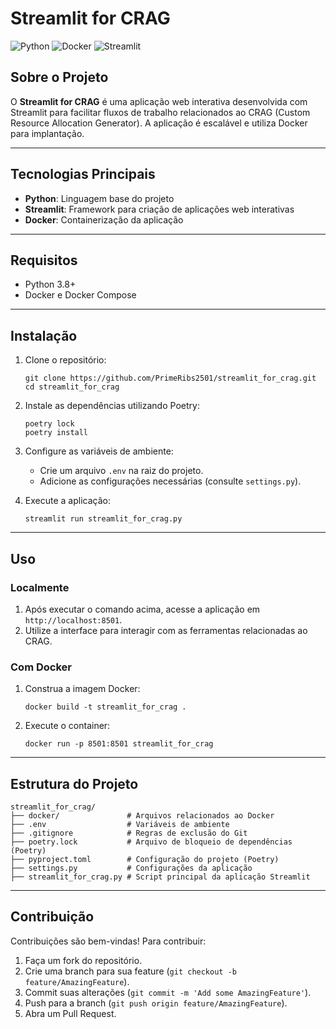 # Streamlit for CRAG

![Python](https://img.shields.io/badge/Python-3776AB?style=for-the-badge&logo=python&logoColor=white)
![Docker](https://img.shields.io/badge/Docker-2496ED?style=for-the-badge&logo=docker&logoColor=white)
![Streamlit](https://img.shields.io/badge/Streamlit-FF4B4B?style=for-the-badge&logo=streamlit&logoColor=white)

## Sobre o Projeto

O **Streamlit for CRAG** é uma aplicação web interativa desenvolvida com Streamlit para facilitar fluxos de trabalho relacionados ao CRAG (Custom Resource Allocation Generator). A aplicação é escalável e utiliza Docker para implantação.

---

## Tecnologias Principais

- **Python**: Linguagem base do projeto
- **Streamlit**: Framework para criação de aplicações web interativas
- **Docker**: Containerização da aplicação

---

## Requisitos

- Python 3.8+
- Docker e Docker Compose

---

## Instalação

1. Clone o repositório:
   ```
   git clone https://github.com/PrimeRibs2501/streamlit_for_crag.git
   cd streamlit_for_crag
   ```

2. Instale as dependências utilizando Poetry:
   ```
   poetry lock
   poetry install
   ```

3. Configure as variáveis de ambiente:
   - Crie um arquivo `.env` na raiz do projeto.
   - Adicione as configurações necessárias (consulte `settings.py`).

4. Execute a aplicação:
   ```
   streamlit run streamlit_for_crag.py
   ```

---

## Uso

### Localmente

1. Após executar o comando acima, acesse a aplicação em `http://localhost:8501`.
2. Utilize a interface para interagir com as ferramentas relacionadas ao CRAG.

### Com Docker

1. Construa a imagem Docker:
   ```
   docker build -t streamlit_for_crag .
   ```

2. Execute o container:
   ```
   docker run -p 8501:8501 streamlit_for_crag
   ```

---

## Estrutura do Projeto

```
streamlit_for_crag/
├── docker/               # Arquivos relacionados ao Docker
├── .env                  # Variáveis de ambiente
├── .gitignore            # Regras de exclusão do Git
├── poetry.lock           # Arquivo de bloqueio de dependências (Poetry)
├── pyproject.toml        # Configuração do projeto (Poetry)
├── settings.py           # Configurações da aplicação
├── streamlit_for_crag.py # Script principal da aplicação Streamlit
```

---

## Contribuição

Contribuições são bem-vindas! Para contribuir:

1. Faça um fork do repositório.
2. Crie uma branch para sua feature (`git checkout -b feature/AmazingFeature`).
3. Commit suas alterações (`git commit -m 'Add some AmazingFeature'`).
4. Push para a branch (`git push origin feature/AmazingFeature`).
5. Abra um Pull Request.
